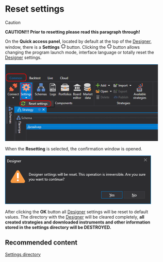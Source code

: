 # Reset settings

> [!CAUTION]
> **CAUTION\!\!\! Prior to resetting please read this paragraph through\!**

On the **Quick access panel**, located by default at the top of the [Designer](Designer.md), window, there is a **Settings** ![Designer The quick access toolbar 02](../images/Designer_quick_access_toolbar_02.png) button. Clicking the ![Designer The quick access toolbar 02](../images/Designer_quick_access_toolbar_02.png) button allows changing the program launch mode, interface language or totally reset the [Designer](Designer.md) settings.

![Designer Reset language settings 00](../images/Designer_Reset_language_settings_00.png)

When the **Resetting** is selected, the confirmation window is opened.

![Designer Reset language settings 01](../images/Designer_Reset_language_settings_01.png)

After clicking the **OK** button all [Designer](Designer.md) settings will be reset to default values. The directory with the [Designer](Designer.md) will be cleared completely, **all created strategies and downloaded instruments and other information stored in the settings directory will be DESTROYED.**

## Recommended content

[Settings directory](Designer_Directory_and_edit_data_manually.md)
